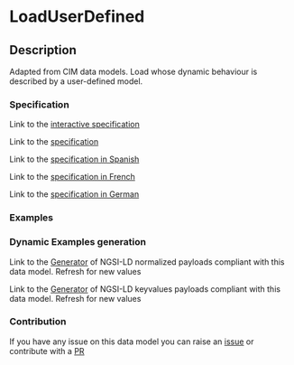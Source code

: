 # LoadUserDefined

## Description 

Adapted from CIM data models. Load whose dynamic behaviour is described by a user-defined model.
### Specification

Link to the [interactive specification](https://swagger.lab.fiware.org/?url=https://smart-data-models.github.io/dataModel.EnergyCIM/LoadUserDefined/swagger.yaml)

Link to the [specification](https://smart-data-models.github.io/dataModel.EnergyCIM/LoadUserDefined/doc/spec.md)

Link to the [specification in Spanish](https://smart-data-models.github.io/dataModel.EnergyCIM/LoadUserDefined/doc/spec_ES.md)

Link to the [specification in French](https://smart-data-models.github.io/dataModel.EnergyCIM/LoadUserDefined/doc/spec_FR.md)

Link to the [specification in German](https://smart-data-models.github.io/dataModel.EnergyCIM/LoadUserDefined/doc/spec_DE.md)
### Examples
### Dynamic Examples generation

Link to the [Generator](https://smartdatamodels.org/extra/ngsi-ld_generator_v0.92.php?schemaUrl=https://raw.githubusercontent.com/smart-data-models/dataModel.EnergyCIM/master/LoadUserDefined/schema.json&email=info@smartdatamodels.org) of NGSI-LD normalized payloads compliant with this data model. Refresh for new values

Link to the [Generator](https://smartdatamodels.org/extra/ngsi-ld_generator_keyvalues_v0.92.php?schemaUrl=https://raw.githubusercontent.com/smart-data-models/dataModel.EnergyCIM/master/LoadUserDefined/schema.json&email=info@smartdatamodels.org) of NGSI-LD keyvalues payloads compliant with this data model. Refresh for new values
### Contribution

 If you have any issue on this data model you can raise an [issue](https://github.com/smart-data-models/dataModel.EnergyCIM/issues)  or contribute with a [PR](https://github.com/smart-data-models/dataModel.EnergyCIM/pulls)
